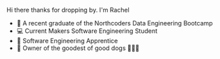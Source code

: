    Hi there thanks for dropping by. I'm Rachel 
- 🥳 A recent graduate of the Northcoders Data Engineering Bootcamp
- 💻 Current Makers Software Engineering Student
- 👯 Software Engineering Apprentice
- 💟 Owner of the goodest of good dogs 🦮🐕‍🦺
